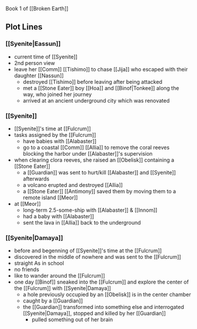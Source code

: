Book 1 of [[Broken Earth]]

## Plot Lines

### [[Syenite|Eassun]]

- current time of [[Syenite]]
- 2nd person view
- leave her [[Comm]] [[Tishimo]] to chase [[Jija]] who escaped with their daughter [[Nassun]]
	- destroyed [[Tishimo]] before leaving after being attacked
	- met a [[Stone Eater]] boy [[Hoa]] and [[Binof|Tonkee]] along the way, who joined her journey
	- arrived at an ancient underground city which was renovated

### [[Syenite]]

- [[Syenite]]'s time at [[Fulcrum]]
- tasks assigned by the [[Fulcrum]]
	- have babies with [[Alabaster]]
	- go to a coastal [[Comm]] [[Allia]] to remove the coral reeves blocking the harbor under [[Alabaster]]'s supervision
- when clearing clora reeves, she raised an [[Obelisk]] containing a [[Stone Eater]]
	- a [[Guardian]] was sent to hurt/kill [[Alabaster]] and [[Syenite]] afterwards
	- a volcano erupted and destroyed [[Allia]]
	- a [[Stone Eater]] [[Antimony]] saved them by moving them to a remote island [[Meor]]
- at [[Meor]]
	- long-term 2.5-some-ship with [[Alabaster]] & [[Innom]]
	- had a baby with [[Alabaster]]
	- sent the lava in [[Allia]] back to the underground

### [[Syenite|Damaya]]

- before and begenning of [[Syenite]]'s time at the [[Fulcrum]]
- discovered in the middle of nowhere and was sent to the [[Fulcrum]]
- straight As in school
- no friends
- like to wander around the [[Fulcrum]]
- one day [[Binof]] sneaked into the [[Fulcrum]] and explore the center of the [[Fulcrum]] with [[Syenite|Damaya]]
	- a hole previously occupied by an [[Obelisk]] is in the center chamber
	- caught by a [[Guardian]]
	- the [[Guardian]] transformed into something else and interrogated [[Syenite|Damaya]], stopped and killed by her [[Guardian]]
		- pulled something out of her brain

